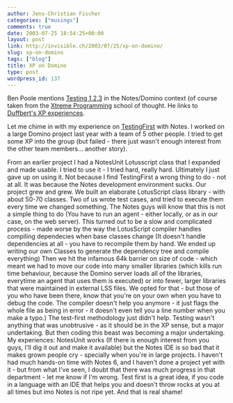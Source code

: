 ```yaml
---
author: Jens-Christian Fischer
categories: ["musings"]
comments: true
date: 2003-07-25 18:54:25+00:00
layout: post
link: http://invisible.ch/2003/07/25/xp-on-domino/
slug: xp-on-domino
tags: ["blog"]
title: XP on Domino
type: post
wordpress_id: 137
---
```


Ben Poole mentions [Testing 1,2,3](http://www.benpoole.com/80256B44004A7C14/perm!open&link=200307251046) in the Notes/Domino context (of course taken from the [Xtreme Programming](http://www.xprogramming.com/) school of thought. He links to [Duffbert's XP experiences](http://hostit1.connectria.com/twduff/home.nsf/plinks/TDUF-5PQGH9).

Let me chime in with my experience on [TestingFirst](http://www.c2.com/cgi/wiki?TestingFirst) with Notes. I worked on a large Domino project last year with a team of 5 other people. I tried to get some XP into the group (but failed - there just wasn't enough interest from the other team members... another story).

From an earlier project I had a NotesUnit Lotusscript class that I expanded and made usable. 
I tried to use it - I tried hard, really hard. Ultimately I just gave up on using it.
Not because I find TestingFirst a wrong thing to do - not at all. It was because the Notes development environment sucks. Our project grew and grew. We built an elaborate LotusScript class library - with about 50-70 classes. Two of us wrote test cases, and tried to execute them every time we changed something. The Notes guys will know that this is not a simple thing to do (You have to run an agent - either locally, or as in our case, on the web server). This turned out to be a slow and complicated process - made worse by the way the LotusScript compiler handles compiling dependecies when base classes change (It doesn't handle dependencies at all - you have to recompile them by hand. We ended up writing our own Classes to generate the dependency tree and compile everything) Then we hit the infamous 64k barrier on size of code - which meant we had to move our code into many smaller libraries (which kills run time behaviour, because the Domino server loads all of the libraries, everytime an agent that uses them is executed) or into fewer, larger libraries that were maintained in external LSS files. We opted for that - but those of you who have been there, know that you're on your own when you have to debug the code. The compiler doesn't help you anymore - it just flags the whole file as being in error - it doesn't even tell you a line number when you make a typo.)
The test-first methodology just didn't help. Testing wasn't anything that was unobtrusive - as it should be in the XP sense, but a major undertaking. But then coding this beast was becoming a major undertaking.
My experiences: NotesUnit works (If there is enough interest from you guys, I'll dig it out and make it available) but the Notes IDE is so bad that it makes grown people cry - specially when you're in large projects.
I haven't had much hands-on time with Notes 6, and I haven't done a project yet with it - but from what I've seen, I doubt that there was much progress in that department - let me know if I'm wrong.
Test first is a great idea, if you code in a language with an IDE that helps you and doesn't throw rocks at you at all times but imo Notes is not ripe yet. 
And that is real shame!
